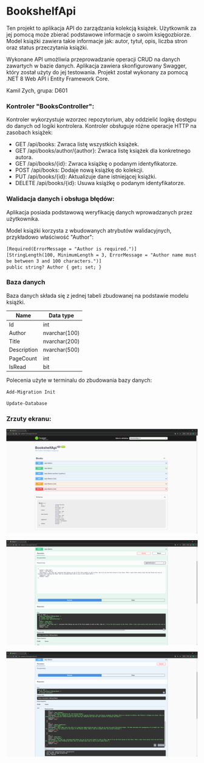 # BookshelfApi

Ten projekt to aplikacja API do zarządzania kolekcją książek. Użytkownik za jej pomocą może zbierać podstawowe informacje o swoim księgozbiorze. Model książki zawiera takie informacje jak: autor, tytuł, opis, liczba stron oraz status przeczytania książki.

Wykonane API umożliwia przeprowadzanie operacji CRUD na danych zawartych w bazie danych. Aplikacja zawiera skonfigurowany Swagger, który został użyty do jej testowania. Projekt został wykonany za pomocą .NET 8 Web API i Entity Framework Core.

Kamil Zych, grupa: D601

### Kontroler "BooksController":
Kontroler wykorzystuje wzorzec repozytorium, aby oddzielić logikę dostępu do danych od logiki kontrolera. Kontroler obsługuje różne operacje HTTP na zasobach książek:

- GET /api/books: Zwraca listę wszystkich książek.
- GET /api/books/author/{author}: Zwraca listę książek dla konkretnego autora.
- GET /api/books/{id}: Zwraca książkę o podanym identyfikatorze.
- POST /api/books: Dodaje nową książkę do kolekcji.
- PUT /api/books/{id}: Aktualizuje dane istniejącej książki.
- DELETE /api/books/{id}: Usuwa książkę o podanym identyfikatorze.

### Walidacja danych i obsługa błędów:
Aplikacja posiada podstawową weryfikację danych wprowadzanych przez użytkownika. 

Model książki korzysta z wbudowanych atrybutów walidacyjnych, przykładowo właściwość "Author":
```
[Required(ErrorMessage = "Author is required.")]
[StringLength(100, MinimumLength = 3, ErrorMessage = "Author name must be between 3 and 100 characters.")]
public string? Author { get; set; }
```

### Baza danych
Baza danych składa się z jednej tabeli zbudowanej na podstawie modelu książki. 

| Name          | Data type     |
| ------------- | ------------- |
| Id            | int           |
| Author        | nvarchar(100) |
| Title         | nvarchar(200) |
| Description   | nvarchar(500) |
| PageCount     | int           |
| IsRead        | bit           |

Polecenia użyte w terminalu do zbudowania bazy danych:

```
Add-Migration Init
```
```
Update-Database
```

### Zrzuty ekranu:

![App Screenshot](BookshelfApi-Swagger-Example-1.png)

![App Screenshot](BookshelfApi-Swagger-Example-2.png)

![App Screenshot](BookshelfApi-Swagger-Example-3.png)